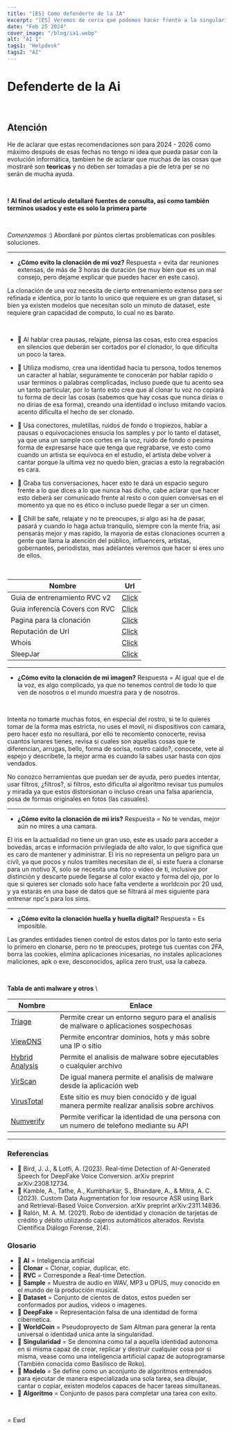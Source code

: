 ```yaml
---
title: "[ES] Como defenderte de la IA"
excerpt: "[ES] Veremos de cerca que podemos hacer frente a la singularidad"
date: "Feb 25 2024"
cover_image: "/blog/ia1.webp"
alt: "AI 1"
tags1: "Helpdesk"
tags2: "AI"
---
```


# Defenderte de la Ai

&nbsp;

## Atención

He de aclarar que estas recomendaciones son para 2024 - 2026 como máximo después de esas fechas no tengo ni idea que pueda pasar con la evolución informática, tambien he de aclarar que muchas de las cosas que mostraré son **teoricas** y no deben ser tomadas a pie de letra per se no serán de mucha ayuda.

&nbsp;

**! Al final del articulo detallaré fuentes de consulta, asi como también terminos usados y este es solo la primera parte**

&nbsp;

*Comenzemos* :)
Abordaré por púntos ciertas problematicas con posibles soluciones.

---

* **¿Cómo evito la clonación de mi voz?**
Respuesta = evita dar reuniones extensas, de más de 3 horas de duración (se muy bien que es un mal consejo, pero dejame explicar que puedes hacer en este caso).

La clonación de una voz necesita de cierto entrenamiento extenso para ser refinada e identica, por lo tanto lo unico que requiere es un gran dataset, si bien ya existen modelos que necesitan solo un minuto de dataset, este requiere gran capacidad de computo, lo cual no es barato.

&nbsp;

* 🔹 Al hablar crea pausas, relajate, piensa las cosas, esto crea espacios en silencios que deberán ser cortados por el clonador, lo que dificulta un poco la tarea.

* 🔹 Utiliza modismo, crea una identidad hacia tu persona, todos tenemos un caracter al hablar, seguramente te conocerán por hablar rapido o usar terminos o palabras complicadas, incluso puede que tu acento sea un tanto particular, por lo tanto esto crea que al clonar tu voz no copiará tu forma de decir las cosas (sabemos que hay cosas que nunca dirias o no dirias de esa forma), creando una identidad o incluso imitando vacios acento dificulta el hecho de ser clonado.

* 🔹 Usa conectores, muletillas, ruidos de fondo o tropiezos, hablar a pausas o equivocaciones ensucia los samples y por lo tanto el dataset, ya que una un sample con cortes en la voz, ruido de fondo o pesima forma de expresarse hace que tenga que regrabarse, ve esto como cuando un artista se equivoca en el estudio, el artista debe volver a cantar porque la ultima vez no quedo bien, gracias a esto la regrabación es cara.

* 🔹 Graba tus conversaciones, hacer esto te dará un espacio seguro frente a lo que dices a lo que nunca has dicho, cabe aclarar que hacer esto deberá ser comunicado frente al resto o con quien conversas en el momento ya que no es ético o incluso puede llegar a ser un cimen.

* 🔹 Chill be safe, relajate y no te preocupes, si algo asi ha de pasar, pasará y cuando lo haga actua tranquilo, siempre con la mente fria, asi pensarás mejor y mas rapido, la mayoria de estas clonaciones ocurren a gente que llama la atención del público, influencers, artistas, gobernantes, periodistas, mas adelantes veremos que hacer si eres uno de ellos.

&nbsp;

| Nombre | Url |
| --|--|
| Guia de entrenamiento RVC v2 | [Click](https://docs.google.com/document/d/13ebnzmeEBc6uzYCMt-QVFQk-whVrK4zw8k7_Lw3Bv_A/edit#heading=h.bjzhhhcn3f6) |
| Guia inferencia Covers con RVC | [Click](https://docs.google.com/document/d/13_l1bd1Osgz7qlAZn-zhklCbHpVRk6bYOuAuB78qmsE/edit#heading=h.qjrl2d41vtmt) |
| Pagina para la clonación | [Click](https://colab.research.google.com/drive/1AcGvwT7yP_u9h_TJnDHoPUJKnCG1MejS?usp=sharing) |
| Reputación de Url | [Click](https://www.urlvoid.com) |
| Whois | [Click](https://whois.domaintools.com) |
| SleepJar | [Click](https://sleepjar.com) |

---

* **¿Cómo evito la clonación de mi imagen?**
Respuesta = Al igual que el de la voz, es algo complicado, ya que no tenemos control de todo lo que ven de nosotros o el mundo muestra para y de nosotros.

&nbsp;

Intenta no tomarte muchas fotos, en especial del rostro, si te lo quieres tomar de la forma mas estricta, no uses el movil, ni dispositivos con camara, pero hacer esto no resultará, por ello te recomiento conocerte, revisa cuantos lunares tienes, revisa si cuales son aquellas cosas que te diferencian, arrugas, bello, forma de sorisa, rostro caido?, conocete, vete al espejo y describete, la mejor arma es cuando la sabes usar hasta con ojos vendados.

No conozco herramientas que puedan ser de ayuda, pero puedes intentar, usar filtros, ¿filtros?, si filtros, esto dificulta al algoritmo revisar tus pumulos y mirada ya que estos distorsionan o incluso crean una falsa apariencia, posa de formas originales en fotos (las casuales).

---

* **¿Cómo evito la clonación de mi iris?**
Respuesta = No te vendas, mejor aún no mires a una camara.

El iris en la actualidad no tiene un gran uso, este es usado para acceder a bovedas, arcas e información privilegiada de alto valor, lo que significa que es caro de mantener y administrar.
El iris no representa un peligro para un civil, ya que pocos y nulos tramites necesitan de él, si este fuera a clonarse para un motivo X, solo se necesita una foto o video de ti, inclusive por distinción y descarte puede llegarse al color exacto y forma del ojo, por lo que si quieres ser clonado solo hace falta venderte a worldcoin por 20 usd, y ya estarás en una base de datos que se filtrará al mes siguiente para entrenar npc's para los sims.

---

* **¿Cómo evito la clonación huella y huella digital?**
Respuesta = Es imposible.

Las grandes entidades tienen control de estos datos por lo tanto esto seria lo primero en clonarse, pero no te preocupes, protege tus cuentas con 2FA, borra las cookies, elimina aplicaciones inicesarias, no instales aplicaciones maliciones, apk o exe, desconocidos, aplica zero trust, usa la cabeza.

&nbsp;

**Tabla de anti malware y otros**
\

| Nombre | Enlace |
| --|--|
| [Triage](https://tria.ge) | Permite crear un entorno seguro para el analisis de malware o aplicaciones sospechosas |
| [ViewDNS](https://viewdns.info) | Permite encontrar dominios, hots y más sobre una IP o sitio |
| [Hybrid Analysis](https://www.hybrid-analysis.com/?lang=es) | Permite el analisis de malware sobre ejecutables o cualquier archivo |
| [VirScan](https://www.virscan.org) | De igual manera permite el analisis de malware desde la aplicación web |
| [VirusTotal](https://www.virustotal.com/gui/home/upload) | Este sitio es muy bien conocido y de igual manera permite realizar analisis sobre archivos |
| [Numverify](https://numverify.com) | Permite verificar la identidad de una persona con un numero de telefono mediante su API |

---

### Referencias

* 🔹  Bird, J. J., & Lotfi, A. (2023). Real-time Detection of AI-Generated Speech for DeepFake Voice Conversion. arXiv preprint arXiv:2308.12734.
* 🔹 Kamble, A., Tathe, A., Kumbharkar, S., Bhandare, A., & Mitra, A. C. (2023). Custom Data Augmentation for low resource ASR using Bark and Retrieval-Based Voice Conversion. arXiv preprint arXiv:2311.14836.
* 🔹 Ralón, M. A. M. (2021). Robo de identidad y clonación de tarjetas de crédito y débito utilizando cajeros automáticos alterados. Revista Científica Diálogo Forense, 2(4).

### Glosario

* 📌 **AI** = Inteligencia artificial
* 📌 **Clonar** = Clonar, copiar, duplicar, etc.
* 📌 **RVC** = Corresponde a Real-time Detection.
* 📌 **Sample** = Muestra de audio en WAV, MP3 u OPUS, muy conocido en el mundo de la producción musical.
* 📌 **Dataset** = Conjunto de cientos de datos, estos pueden ser conformados por audios, videos o imagenes.
* 📌 **DeepFake** = Representación falsa de una identidad de forma cibernetica.
* 📌 **WorldCoin** = Pseudoproyecto de Sam Altman para generar la renta universal o identidad unica ante la singularidad.
* 📌 **Singularidad** = Se denomina como tal a aquella identidad autonoma en si misma capaz de crear, replicar y destruir cualquier cosa por si misma, vease como una inteligencia artificial capaz de autoprogramarse (También conocida como Basilisco de Roko).
* 📌 **Modelo** = Se define como un aconjunto de algoritmos entrenados para ejecutar de manera especializada una sola tarea, sea dibujar, cantar o copiar, existen modelos capaces de hacer tareas simultaneas.
* 📌 **Algoritmo** = Conjunto de pasos para completar una tarea con exito.

&nbsp;

= Ewd
